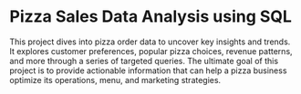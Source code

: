 # Pizza Sales Data Analysis using SQL

This project dives into pizza order data to uncover key insights and trends. It explores customer preferences, popular pizza choices, revenue patterns, and more through a series of targeted queries. The ultimate goal of this project is to provide actionable information that can help a pizza business optimize its operations, menu, and marketing strategies. 





























